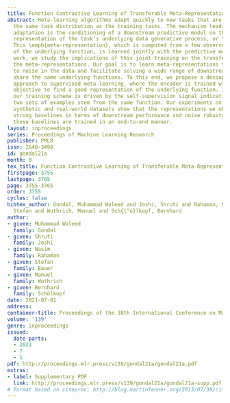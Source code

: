 ```yaml
---
title: Function Contrastive Learning of Transferable Meta-Representations
abstract: Meta-learning algorithms adapt quickly to new tasks that are drawn from
  the same task distribution as the training tasks. The mechanism leading to fast
  adaptation is the conditioning of a downstream predictive model on the inferred
  representation of the task’s underlying data generative process, or \emph{function}.
  This \emph{meta-representation}, which is computed from a few observed examples
  of the underlying function, is learned jointly with the predictive model. In this
  work, we study the implications of this joint training on the transferability of
  the meta-representations. Our goal is to learn meta-representations that are robust
  to noise in the data and facilitate solving a wide range of downstream tasks that
  share the same underlying functions. To this end, we propose a decoupled encoder-decoder
  approach to supervised meta-learning, where the encoder is trained with a contrastive
  objective to find a good representation of the underlying function. In particular,
  our training scheme is driven by the self-supervision signal indicating whether
  two sets of examples stem from the same function. Our experiments on a number of
  synthetic and real-world datasets show that the representations we obtain outperform
  strong baselines in terms of downstream performance and noise robustness, even when
  these baselines are trained in an end-to-end manner.
layout: inproceedings
series: Proceedings of Machine Learning Research
publisher: PMLR
issn: 2640-3498
id: gondal21a
month: 0
tex_title: Function Contrastive Learning of Transferable Meta-Representations
firstpage: 3755
lastpage: 3765
page: 3755-3765
order: 3755
cycles: false
bibtex_author: Gondal, Muhammad Waleed and Joshi, Shruti and Rahaman, Nasim and Bauer,
  Stefan and Wuthrich, Manuel and Sch{\"o}lkopf, Bernhard
author:
- given: Muhammad Waleed
  family: Gondal
- given: Shruti
  family: Joshi
- given: Nasim
  family: Rahaman
- given: Stefan
  family: Bauer
- given: Manuel
  family: Wuthrich
- given: Bernhard
  family: Schölkopf
date: 2021-07-01
address:
container-title: Proceedings of the 38th International Conference on Machine Learning
volume: '139'
genre: inproceedings
issued:
  date-parts:
  - 2021
  - 7
  - 1
pdf: http://proceedings.mlr.press/v139/gondal21a/gondal21a.pdf
extras:
- label: Supplementary PDF
  link: http://proceedings.mlr.press/v139/gondal21a/gondal21a-supp.pdf
# Format based on citeproc: http://blog.martinfenner.org/2013/07/30/citeproc-yaml-for-bibliographies/
---
```

